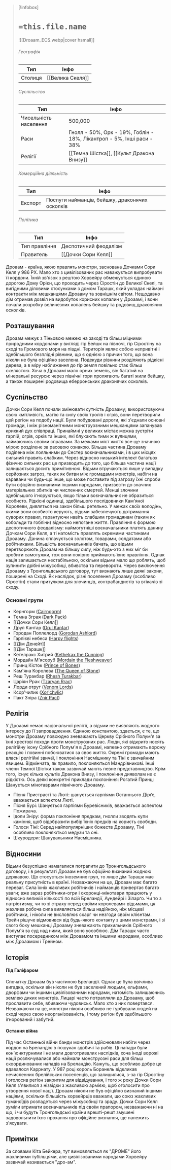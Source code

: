 > [!infobox]
> # `=this.file.name`
> ![[Droaam_ECS.webp|cover hsmall]]
> ###### Географія
> Тип | Інфо |
> ---|---|
> Столиця | [[Велика Скеля]] |
> ###### Суспільство
> Тип | Інфо |
> ---|---|
> Чисельність населення | 500,000 |
> Раси | Гнолл - 50%, Орк - 19%, Гоблін - 18%, Лікантроп - 5%, Інші раси - 38%|
> Релігії | [[Темна Шістка]], [[Культ Дракона Внизу]] |
> ###### Комерційна діяльність
> Тип | Інфо |
> ---|---|
> Експорт | Послуги найманців, бейшку, драконячих осколків |
> ###### Політика
> Тип | Інфо |
> ---|---|
> Тип правління | Деспотичний феодалізм |
> Правитель | [[Дочки Сори Келл]] |

Дроаам - країна, якою правлять монстри, заснована Дочками Сори Келл у 986 РХ. Мало хто з цивілізованих рас наважується випробувати її кордони. Їхній зв'язок з рештою Хорвейру обмежується єдиною дорогою Дому Орієн, що проходить через Сіростін до Великої Скелі, та вигідними діловими стосунками з домом Тарашк, який укладає наймані контракти між мешканцями Дроааму та зовнішнім світом. Нещодавно дім отримав дозвіл на видобуток корисних копалин у Дроаамі, і вони почали розробку величезних копалень бейшку та родовищ драконячих осколків.

## Розташування
Дроаам межує з Тіньовою межею на заході та більш міцними природними кордонами у вигляді гір Бейшк на півночі, гір Сіростіну на сході та Громового моря на півдні. Територія являє собою непривітні і здебільшого безплідні рівнини, що є однією з причин того, що вона ніколи не була офіційно заселена. Подекуди рівнини розділяють рідкісні дерева, а в міру наближення до гір земля повільно стає більш скелястою. Хоча в Дроаамі мало орних земель, він багатий на мінеральні ресурси: через північні гори пролягають багаті жили бейшку, а також поширені родовища еберронських драконячих осколків.

## Суспільство
Дочки Сори Келл почали змінювати сутність Дроааму; використовуючи свою кмітливість, магію та силу своїх тролів і огрів, вони перетворили цей регіон на подобу нації. Були побудовані дороги, які з'єднали основні громади, і між різноманітними монструозними мешканцями запанував крихкий дух співпраці. Принаймні у великих містах можна зустріти гарпій, огрів, орків та інших, які блукають тими ж вулицями, займаючись своїми справами. За межами міст життя все ще значною мірою розділене за расовою ознакою. Більша частина Дроааму поділена між лояльними до Сестер воєначальниками, і в цих місцях сильний править слабким. Через відносно низький інтелект багатьох фізично сильних рас це призводить до того, що більша частина нації залишається досить примітивною. Відьми втручаються лише у випадку серйозних загроз, таких як битви між громадами монстрів, набіги на каравани чи будь-що інше, що може поставити під загрозу їхні спроби бути офіційно визнаними іншими народами, призвести до значних матеріальних збитків чи численних смертей. Менші злочини здебільшого ігноруються, якщо тільки воєначальник не образиться особисто. Рідкісні одиниці, здебільшого послідовники Кам'яної Королеви, дивляться на закон більш ретельно. У межах своїх володінь, якими вони особисто керують, відьми забезпечують дотримання суворих правил, гарантуючи навіть слабшим громадянам (таким як кобольди та гобліни) відносно непогане життя. Правління є формою деспотичного феодалізму: наймогутніші воєначальники платять данину Дочкам Сори Келл, а ті натомість правлять окремими частинами Дроааму. Данина сплачується золотом, товарами, солдатами або робітниками.
Більшість воєначальників бачать, що відьми перетворюють Дроаам на більшу силу, ніж будь-хто з них міг би зробити самотужки, тож вони покірно приймають їхнє правління. Однак нація залишається нестабільною, оскільки відьми мало що роблять, щоб зупинити дрібні міжусобиці, вбивства та перевороти.
Через виключення Дроааму з Тронгольдського договору, тут визнають лише деякі закони, поширені на Сході. Як наслідок, різні поселення Дроааму (особливо Сіростін) стали притулком для злочинців, контрабандистів та втікачів зі сходу.

### Основні групи
- Кернгорм ([Cairngorm](https://eberron.fandom.com/wiki/Cairngorm "Cairngorm"))
- Темна Зграя ([Dark Pack](https://eberron.fandom.com/wiki/Dark_Pack "Dark Pack"))
- [[Дочки Сори Келл]]
- Друл Кантар ([Drul Kantar](https://eberron.fandom.com/wiki/Drul_Kantar "Drul Kantar"))
- Городан Поплелорд ([Gorodan Ashlord](https://eberron.fandom.com/wiki/Gorodan_Ashlord "Gorodan Ashlord"))
- Гарпієві небеса ([Harpy flights](https://eberron.fandom.com/wiki/Category:Harpy_flights "Category:Harpy flights"))
- [[Дім Денейт]]
- [[Дім Тарашк]]
- Кетелракс Хитрий ([Kethelrax the Cunning](https://eberron.fandom.com/wiki/Kethelrax_the_Cunning "Kethelrax the Cunning"))
- Мордайн М'ясоруб ([Mordain the Fleshweaver](https://eberron.fandom.com/wiki/Mordain_the_Fleshweaver "Mordain the Fleshweaver"))
- Принц Кісток ([Prince of Bones](https://eberron.fandom.com/wiki/Prince_of_Bones "Prince of Bones"))
- Кам'яна Королева ([The Queen of Stone](https://eberron.fandom.com/wiki/Sheshka "Sheshka"))
- Реш Туракбар ([Rhesh Turakbar](https://eberron.fandom.com/wiki/Rhesh_Turakbar "Rhesh Turakbar"))
- Царіян Ррак ([Tzaryan Rrac](https://eberron.fandom.com/wiki/Tzaryan_Rrac "Tzaryan Rrac"))
- Лорди отрут ([Venom Lords](https://eberron.fandom.com/wiki/Venom_Lords "Venom Lords"))
- Ксор'чилик ([Xor'chylic](https://eberron.fandom.com/wiki/Xor%27chylic "Xor'chylic"))
- Пакт Зніра ([Znir Pact](https://eberron.fandom.com/wiki/Znir_Pact "Znir Pact"))

## Релігія
У Дроаамі немає національної релігії, а відьми не виявляють жодного інтересу до її запровадження. Єдиною константою, здається, є те, що монстри Дроааму повсюдно зневажають Церкву Срібного Полум'я за їхні хрестові походи проти монструозних рас. Люди, які відкрито носять релігійну ікону Срібного Полум'я в Дроаамі, напевно отримають ворожу реакцію і повинні побоюватися за своє життя.
Окремі громади мають власні релігійні звичаї, і поклоніння Насмішнику та Тіні є звичайним явищем. Відмінчата, як правило, поклоняються Мандрівникові. Інші члени Темної Шістки також зазвичай мають певне представництво. Крім того, існує кілька культів Дракона Внизу, і поклоніння дияволам не є рідкістю.
Ось деякі конкретні приклади поклоніння:
Рогатий Принц: Шанується мінотаврами північного Дроааму.
- Пісня Пристрасті та Люті: шанується гарпіями Останнього Дірґе, вважається аспектом Люті.
- Пісня Бурі: Шанується гарпіями Буревісників, вважається аспектом Пожирача.
- Ідоли Зніру: форма поклоніння предкам, гнолли зводять купи каміння, щоб відобразити вибір їхніх предків на користь свободи.
- Голоси Тіні: Серед найпопулярніших божеств Дроааму, Тіні особливо поклоняються медузи та оні.
- Шкуродери: Шанувальники Насмішника.

## Відносини
Відьми безуспішно намагалися потрапити до Троннгольдського договору, і в результаті Дроаам не був офіційно визнаний жодною державою. Що стосується іноземних груп, то лише дім Тарашк має реальну присутність в країні. Незважаючи на це, Дроаам має багато переваг. Сила їхніх жахливих робітників і найманців привертає багато уваги; вже зараз робітники-огри і охоронці-мінотаври працюють у відносно великій кількості по всій Бреландії, Аундейрі і Зіларґо. Чи то з патріотизму, чи то зі страху перед своїми королевами-відьмами, ця жахлива робоча сила виявляється більш надійною, ніж місцеві робітники, і ніколи не висловлює скарг чи незгоди своїм клієнтам.
Трейн рішуче відмовився від будь-якого контакту з цими монстрами, і зі свого боку мешканці Дроааму зневажають прихильників Срібного Полум'я за суд над ними, який воно уособлює. Дім Тарашк часто виступає посередником між Дроаамом та іншими народами, особливо між Дроаамом і Трейном.

## Історія
#### Під Галіфаром
Спочатку Дроаам був частиною Бреландії. Однак це була ввічлива вигадка, оскільки він ніколи не був заселений людьми, ельфами, дворфами чи іншими цивілізованими народами, натомість залишаючись землею диких монстрів. Лицарі часто потрапляли до Дроааму, щоб прославити себе, вбиваючи чудовиськ. Мало хто з них повертався. Незважаючи на це, монстри ніколи особливо не турбували людей на сході через свою неорганізованість, і тому регіон був здебільшого ігнорований і забутий.
#### Остання війна
Під час Останньої війни банди монстрів здійснювали набіги через кордон на Бреландію в пошуках здобичі та рабів. Ці напади були кон'юнктурними і не мали довготривалих наслідків, хоча іноді ворожі нації розлючувалися або наймали монструозні раси для більш скоординованих нападів на Бреландію. Кажуть, що особливо добре це вдавалося Каррнату.
У 987 році король Боранель відкликав нечисленних брелійських поселенців, що залишилися, з-за гір Сіростіну і оголосив регіон закритим для відвідування, і того ж року Дочки Сори Келл з'явилися з нізвідки з жахливою армією, щоб оголосити про утворення нової нації. Дроаам ніколи не був офіційно визнаний іншими націями, оскільки більшість хорвейрців вважали, що союз жахливих гуманоїдів розпадеться через міжусобиці та зраду. Дочки Сори Келл зуміли втримати воєначальників під своїм прапором, незважаючи ні на що, і чи будуть Тронгольдські країни врешті-решт змушені задовольнити їхнє прохання про офіційне визнання, ще належить з'ясувати.

## Примітки
За словами Кіта Бейкера, тут вимовляється як "ДРОМЕ" його жахливими тубільцями, але цивілізованими народами Хорвейру зазвичай називається "дро-ам".